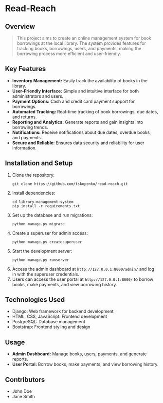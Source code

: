 # Read-Reach


## Overview

> This project aims to create an online management system for book borrowings at the local library. The system provides features for tracking books, borrowings, users, and payments, making the borrowing process more efficient and user-friendly.

## Key Features

- **Inventory Management:** Easily track the availability of books in the library.
- **User-Friendly Interface:** Simple and intuitive interface for both administrators and users.
- **Payment Options:** Cash and credit card payment support for borrowings.
- **Automated Tracking:** Real-time tracking of book borrowings, due dates, and returns.
- **Reporting and Analytics:** Generate reports and gain insights into borrowing trends.
- **Notifications:** Receive notifications about due dates, overdue books, and payments.
- **Secure and Reliable:** Ensures data security and reliability for user information.

## Installation and Setup

1. Clone the repository:
   ```
   git clone https://github.com/tskopenko/read-reach.git
   ```
2. Install dependencies:
   ```
   cd library-management-system
   pip install -r requirements.txt
   ```
3. Set up the database and run migrations:
   ```
   python manage.py migrate
   ```
4. Create a superuser for admin access:
   ```
   python manage.py createsuperuser
   ```
5. Start the development server:
   ```
   python manage.py runserver
   ```
6. Access the admin dashboard at `http://127.0.0.1:8000/admin/` and log in with the superuser credentials.
7. Users can access the user portal at `http://127.0.0.1:8000/` to borrow books, make payments, and view borrowing history.

## Technologies Used

- Django: Web framework for backend development
- HTML, CSS, JavaScript: Frontend development
- PostgreSQL: Database management
- Bootstrap: Frontend styling and design

## Usage

- **Admin Dashboard:** Manage books, users, payments, and generate reports.
- **User Portal:** Borrow books, make payments, and view borrowing history.

## Contributors

- John Doe
- Jane Smith
